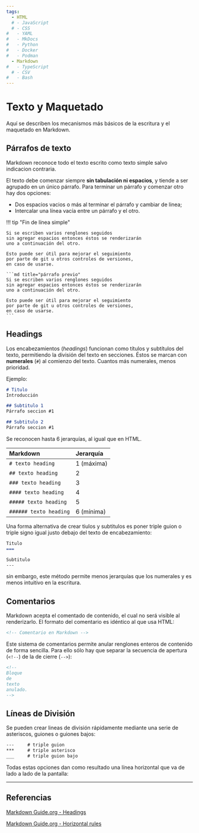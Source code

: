 ```yaml
---
tags:
  - HTML
  # - JavaScript
  # - CSS
#   - YAML
#   - MkDocs
#   - Python
#   - Docker
#   - Podman
  - Markdown
#   - TypeScript
  # - CSV
#   - Bash
---
```


# Texto y Maquetado

<!-- 
##

Los archivos de Markdown usan la extensión `.md`. 
-->
Aquí se describen los mecanismos más básicos de la escritura y el maquetado en Markdown.


## Párrafos de texto

Markdown reconoce todo el texto escrito como texto simple
salvo indicacion contraria. 

El texto debe comenzar siempre **sin tabulación ni espacios**,
y tiende a ser agrupado en un único párrafo.
Para terminar un párrafo y comenzar otro hay dos opciones:

- Dos espacios vacios o más al terminar el párrafo y cambiar de linea;
- Intercalar una línea vacía entre un párrafo y el otro. 


!!! tip "Fin de línea simple"

    Si se escriben varios renglones seguidos 
    sin agregar espacios entonces éstos se renderizarán
    uno a continuación del otro.

    Esto puede ser útil para mejorar el seguimiento 
    por parte de git u otros controles de versiones, 
    en caso de usarse.

    ```md title="párrafo previo"
    Si se escriben varios renglones seguidos 
    sin agregar espacios entonces éstos se renderizarán
    uno a continuación del otro.

    Esto puede ser útil para mejorar el seguimiento 
    por parte de git u otros controles de versiones, 
    en caso de usarse.
    ```


## Headings

Los encabezamientos (*headings*) funcionan como títulos y subtítulos del texto, 
permitiendo la división del texto en secciones.
Éstos se marcan con **numerales** (`#`) al comienzo del texto. 
Cuantos más numerales, menos prioridad. 

Ejemplo:

```md title="formato de headings - numerales"
# Titulo
Introducción

## Subtitulo 1
Párrafo seccion #1

## Subtitulo 2
Párrafo seccion #1
```

Se reconocen hasta 6 jerarquías, al igual que en HTML.


|Markdown| Jerarquía |
|:---|:---|
|`# texto heading`| 1  (máxima)|
|`## texto heading`| 2|
|`### texto heading`| 3|
|`#### texto heading`| 4|
|`##### texto heading`| 5|
|`###### texto heading`| 6  (mínima)|


Una forma alternativa de crear tiulos y subtitulos es poner triple guion o triple signo igual justo debajo del texto de encabezamiento:

```md title="formato de headings - subrayado"
Titulo
===

Subtitulo
---
```
sin embargo, este método permite menos jerarquías que los numerales 
y es menos intuitivo en la escritura.




## Comentarios

Markdown acepta el comentado de contenido,
el cual no será visible al renderizarlo. 
El formato del comentario es idéntico al que usa HTML:

```md title="Comentarios en MD"
<!-- Comentario en Markdown -->
```

Este sistema de comentarios permite anular renglones enteros de contenido de forma sencilla. 
Para ello sólo hay que separar la secuencia de apertura (`<!--`) de la de cierre (`-->`):



```md title="Contenido anulado en MD"
<!-- 
Bloque 
de 
texto 
anulado.
-->
```




## Líneas de División

Se pueden crear lineas de división rápidamente mediante una serie de asteriscos, guiones o  guiones bajos:

```md
---     # triple guion
***     # triple asterisco
___     # triple guion bajo
```

Todas estas opciones dan como resultado una línea horizontal que va de lado a lado de la pantalla:

---     
  


## Referencias

[Markdown Guide.org - Headings](https://www.markdownguide.org/basic-syntax/#headings)



[Markdown Guide.org - Horizontal rules](https://www.markdownguide.org/basic-syntax/#horizontal-rules)